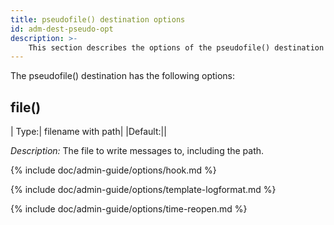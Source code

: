 ```yaml
---
title: pseudofile() destination options
id: adm-dest-pseudo-opt
description: >-
    This section describes the options of the pseudofile() destination in {{ site.product.short_name }}.
---
```


The pseudofile() destination has the following options:

## file()

|  Type:|      filename with path|
|Default:||

*Description:* The file to write messages to, including the path.

{% include doc/admin-guide/options/hook.md %}

{% include doc/admin-guide/options/template-logformat.md %}

{% include doc/admin-guide/options/time-reopen.md %}
